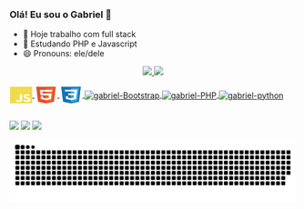 ### Olá! Eu sou o Gabriel 🤙

- 🔭 Hoje trabalho com full stack 
- 🌱 Estudando PHP e Javascript
- 😄 Pronouns: ele/dele

<div align="center">
  <a href="https://github.com/gabrieldevlima">
  <img height="180em" src="https://github-readme-stats.vercel.app/api?username=gabrieldevlima&show_icons=true&theme=onedark&include_all_commits=true&count_private=true"/>
  <img height="180em" src="https://github-readme-stats.vercel.app/api/top-langs/?username=gabrieldevlima&layout=compact&langs_count=7&theme=onedark"/>
</div>
<div style="display: inline_block"><br>
  <img align="center" alt="gabriel-Js" height="30" width="40" src="https://raw.githubusercontent.com/devicons/devicon/master/icons/javascript/javascript-plain.svg">
  <img align="center" alt="gabriel-HTML" height="30" width="40" src="https://raw.githubusercontent.com/devicons/devicon/master/icons/html5/html5-original.svg">
  <img align="center" alt="gabriel-CSS" height="30" width="40" src="https://raw.githubusercontent.com/devicons/devicon/master/icons/css3/css3-original.svg">
  <img align="center" alt="gabriel-Bootstrap" height="30" width="40" src="https://cdn.jsdelivr.net/gh/devicons/devicon/icons/bootstrap/bootstrap-plain.svg" />
  <img align="center" alt="gabriel-PHP" height="45" width="55" src="https://cdn.jsdelivr.net/gh/devicons/devicon/icons/php/php-plain.svg" />
  <img align="center" alt="gabriel-python" height="30" width="40" src="https://cdn.jsdelivr.net/gh/devicons/devicon/icons/python/python-original.svg" />

</div>
  
##

<div> 
  <a href="https://instagram.com/limagabrl" target="_blank"><img src="https://img.shields.io/badge/-Instagram-%23E4405F?style=for-the-badge&logo=instagram&logoColor=white" target="_blank"></a>
  <a href = "mailto:gabrieldevlima@gmail.com"><img src="https://img.shields.io/badge/Gmail-D14836?style=for-the-badge&logo=gmail&logoColor=white" target="_blank"></a>
  <a href="https://www.linkedin.com/in/gabriel-dev-lima" target="_blank"><img src="https://img.shields.io/badge/-LinkedIn-%230077B5?style=for-the-badge&logo=linkedin&logoColor=white" target="_blank"></a> 
 
  ![Snake animation](https://github.com/gabrieldevlima/gabrieldevlima/blob/output/github-contribution-grid-snake.svg)
 
</div>
